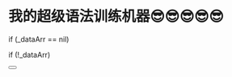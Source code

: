 # 我的超级语法训练机器😎😎😎😎😎

if (_dataArr == nil)

<!--sec data-title="😳对没对?😳" data-id="section0" data-show=false ces-->
if (!_dataArr)
<!--endsec-->

<button class="section" target="section0" show="👌" hide="🙃"></button>
